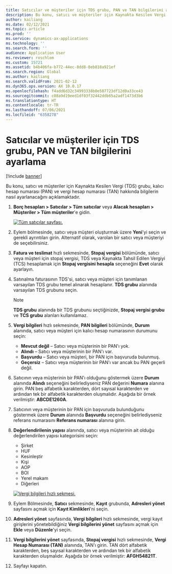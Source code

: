 ```yaml
---
title: Satıcılar ve müşteriler için TDS grubu, PAN ve TAN bilgilerini ayarlama
description: Bu konu, satıcı ve müşteriler için Kaynakta Kesilen Vergi (TDS) grubu, kalıcı hesap numarası (PAN) ve vergi hesap numarası (TAN) hakkında bilgilerin nasıl ayarlanacağını açıklamaktadır.
author: kailiang
ms.date: 02/12/2021
ms.topic: article
ms.prod: ''
ms.service: dynamics-ax-applications
ms.technology: ''
ms.search.form: ''
audience: Application User
ms.reviewer: roschlom
ms.custom: 15721
ms.assetid: b4b406fa-b772-44ec-8dd8-8eb818a921ef
ms.search.region: Global
ms.author: kailiang
ms.search.validFrom: 2021-02-12
ms.dyn365.ops.version: AX 10.0.17
ms.openlocfilehash: f4add6d32c34993338b0e587723df12d0a33ce43
ms.sourcegitcommit: c08a9d19eed1df03f32442ddb65a2adf1473d3b6
ms.translationtype: HT
ms.contentlocale: tr-TR
ms.lasthandoff: 07/06/2021
ms.locfileid: "6358278"
---
```

# <a name="tds-group-pan-and-tan-information-setup-for-vendors-and-customers"></a>Satıcılar ve müşteriler için TDS grubu, PAN ve TAN bilgilerini ayarlama

[!include [banner](../includes/banner.md)]

Bu konu, satıcı ve müşteriler için Kaynakta Kesilen Vergi (TDS) grubu, kalıcı hesap numarası (PAN) ve vergi hesap numarası (TAN) hakkında bilgilerin nasıl ayarlanacağını açıklamaktadır.

1. **Borç hesapları \> Satıcılar \> Tüm satıcılar** veya **Alacak hesapları \> Müşteriler \> Tüm müşteriler**'e gidin.

    [![Tüm satıcılar sayfası.](./media/apac-ind-TDS-55.png)](./media/apac-ind-TDS-55.png)

2. Eylem bölmesinde, satıcı veya müşteri oluşturmak üzere **Yeni**'yi seçin ve gerekli ayrıntıları girin. Alternatif olarak, varolan bir satıcı veya müşteriyi de seçebilirsiniz.
3. **Fatura ve teslimat** hızlı sekmesinde, **Stopaj vergisi** bölümünde, satıcı veya müşteri için stopaj vergisi, TDS veya Kaynakta Tahsil Edilen Vergiyi (TCS) hesaplamak için **Stopaj vergisini hesapla** seçeneğini **Evet** olarak ayarlayın.
4. Satınalma faturasının TDS'si, satıcı veya müşteri için tanımlanan varsayılan TDS grubu temel alınarak hesaplanır. **TDS grubu** alanında varsayılan TDS grubunu seçin.

    > [!NOTE]
    > **TDS grubu** alanında bir TDS grubunu seçtiğinizde, **Stopaj vergisi grubu** ve **TCS grubu** alanları kullanılamaz.

5. **Vergi bilgileri** hızlı sekmesinde, **PAN bilgileri** bölümünde, **Durum** alanında, satıcı veya müşteri için kalıcı hesap numarasının durumunu seçin:

    - **Mevcut değil** – Satıcı veya müşterinin bir PAN'ı yok.
    - **Alındı** – Satıcı veya müşterinin bir PAN'ı var.
    - **Başvurdu** – Satıcı veya müşteri, bir PAN için başvuruda bulunmuş.
    - **Geçersiz** – Satıcı veya müşterinin bir PAN'ı var ancak bu PAN geçerli değil.

6. Satıcının veya müşterinin bir PAN'ı olduğunu göstermek üzere **Durum** alanında **Alındı** seçeneğini belirlediyseniz PAN değerini **Numara** alanına girin. PAN beş alfabetik karakterden, dört sayısal karakterden ve ardından tek bir alfabetik karakterden oluşmalıdır. Aşağıda bir örnek verilmiştir: **ABCDE1260A**.
7. Satıcının veya müşterinin bir PAN için başvuruda bulunduğunu göstermek üzere **Durum** alanında **Başvurdu** seçeneğini belirlediyseniz referans numarasını **Referans numarası** alanına girin.
8. **Değerlendirilenin yapısı** alanında, satıcı veya müşterinin ait olduğu değerlendirilen yapısı kategorisini seçin:

    - Şirket
    - HUF
    - Kesinleştir
    - Kişi
    - AOP
    - BOI
    - Yerel makam
    - Diğerleri

    [![Vergi bilgileri hızlı sekmesi.](./media/apac-ind-TDS-56.png)](./media/apac-ind-TDS-56.png)

9. Eylem Bölmesinde, **Satıcı** sekmesinde, **Kayıt** grubunda, **Adresleri yönet** sayfasını açmak için **Kayıt Kimlikleri**'ni seçin.
10. **Adresleri yönet** sayfasında, **Vergi bilgileri** hızlı sekmesinde, vergi kayıt girişlerini yönetebildiğiniz **Vergi bilgilerini yönet** sayfasını açmak için **Ekle** veya **Düzenle**'yi seçin.
11. **Vergi bilgilerini yönet** sayfasında, **Stopaj vergisi** hızlı sekmesinde, **Vergi Hesap Numarası (TAN)** alanında, TAN'ı girin. TAN dört alfabetik karakterden, beş sayısal karakterden ve ardından tek bir alfabetik karakterden oluşmalıdır. Aşağıda bir örnek verilmiştir: **AFGH54821T**.
12. Sayfayı kapatın.
